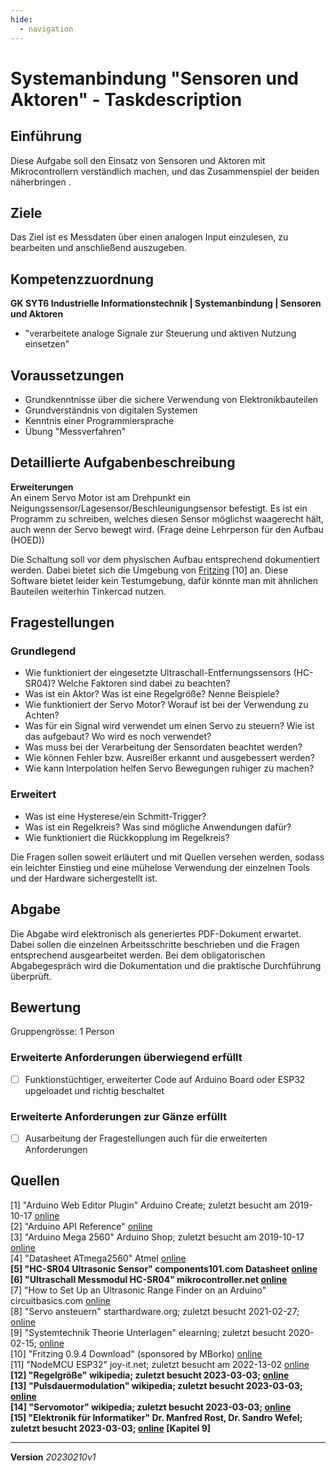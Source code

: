 ```yaml
---
hide:
  - navigation
---
```


# Systemanbindung "Sensoren und Aktoren" - Taskdescription

## Einführung
Diese Aufgabe soll den Einsatz von Sensoren und Aktoren mit Mikrocontrollern verständlich machen, und das Zusammenspiel der beiden näherbringen .

## Ziele
Das Ziel ist es Messdaten über einen analogen Input einzulesen, zu bearbeiten und anschließend auszugeben.

## Kompetenzzuordnung
**GK SYT6 Industrielle Informationstechnik | Systemanbindung | Sensoren und Aktoren**  

* "verarbeitete analoge Signale zur Steuerung und aktiven Nutzung einsetzen"

## Voraussetzungen
* Grundkenntnisse über die sichere Verwendung von Elektronikbauteilen
* Grundverständnis von digitalen Systemen
* Kenntnis einer Programmiersprache
* Übung "Messverfahren"

## Detaillierte Aufgabenbeschreibung
**Erweiterungen**  
An einem Servo Motor ist am Drehpunkt ein Neigungssensor/Lagesensor/Beschleunigungsensor befestigt. Es ist ein Programm zu schreiben, welches diesen Sensor möglichst waagerecht hält, auch wenn der Servo bewegt wird. (Frage deine Lehrperson für den Aufbau (HOED))

Die Schaltung soll vor dem physischen Aufbau entsprechend dokumentiert werden. Dabei bietet sich die Umgebung von [Fritzing](https://fritzing.org/home/) [10] an. Diese Software bietet leider kein Testumgebung, dafür könnte man mit ähnlichen Bauteilen weiterhin Tinkercad nutzen.

## Fragestellungen

### Grundlegend

* Wie funktioniert der eingesetzte Ultraschall-Entfernungssensors (HC-SR04)? Welche Faktoren sind dabei zu beachten?
* Was ist ein Aktor? Was ist eine Regelgröße? Nenne Beispiele?
* Wie funktioniert der Servo Motor? Worauf ist bei der Verwendung zu Achten?
* Was für ein Signal wird verwendet um einen Servo zu steuern? Wie ist das aufgebaut? Wo wird es noch verwendet?
* Was muss bei der Verarbeitung der Sensordaten beachtet werden?
* Wie können Fehler bzw. Ausreißer erkannt und ausgebessert werden?
* Wie kann Interpolation helfen Servo Bewegungen ruhiger zu machen?

### Erweitert

* Was ist eine Hysterese/ein Schmitt-Trigger?
* Was ist ein Regelkreis? Was sind mögliche Anwendungen dafür?
* Wie funktioniert die Rückkopplung im Regelkreis?

Die Fragen sollen soweit erläutert und mit Quellen versehen werden, sodass ein leichter Einstieg und eine mühelose Verwendung der einzelnen Tools und der Hardware sichergestellt ist.

## Abgabe
Die Abgabe wird elektronisch als generiertes PDF-Dokument erwartet. Dabei sollen die einzelnen Arbeitsschritte beschrieben und die Fragen entsprechend ausgearbeitet werden. Bei dem obligatorischen Abgabegespräch wird die Dokumentation und die praktische Durchführung überprüft.

## Bewertung
Gruppengrösse: 1 Person
### Erweiterte Anforderungen **überwiegend erfüllt**
- [ ] Funktionstüchtiger, erweiterter Code auf Arduino Board oder ESP32 upgeloadet und richtig beschaltet

### Erweiterte Anforderungen **zur Gänze erfüllt**
- [ ] Ausarbeitung der Fragestellungen auch für die erweiterten Anforderungen

## Quellen
[1] "Arduino Web Editor Plugin" Arduino Create; zuletzt besucht am 2019-10-17 [online](https://create.arduino.cc/getting-started/plugin)  
[2] "Arduino API Reference" [online](https://www.arduino.cc/reference/en/language/functions/analog-io/analogread/)  
[3] "Arduino Mega 2560" Arduino Shop; zuletzt besucht am 2019-10-17 [online](https://store.arduino.cc/arduino-mega-2560-rev3)  
[4] "Datasheet ATmega2560" Atmel [online](http://ww1.microchip.com/downloads/en/DeviceDoc/Atmel-2549-8-bit-AVR-Microcontroller-ATmega640-1280-1281-2560-2561_datasheet.pdf)  
**[5] "HC-SR04 Ultrasonic Sensor" components101.com Datasheet [online](https://components101.com/ultrasonic-sensor-working-pinout-datasheet)**   
**[6] "Ultraschall Messmodul HC-SR04" mikrocontroller.net [online](https://www.mikrocontroller.net/attachment/218122/HC-SR04_ultraschallmodul_beschreibung_3.pdf)**   
[7] "How to Set Up an Ultrasonic Range Finder on an Arduino" circuitbasics.com [online](http://www.circuitbasics.com/how-to-set-up-an-ultrasonic-range-finder-on-an-arduino)  
[8] "Servo ansteuern" starthardware.org; zuletzt besucht 2021-02-27; [online](https://starthardware.org/servo/)  
[9] "Systemtechnik Theorie Unterlagen" elearning; zuletzt besucht 2020-02-15; [online](https://elearning.tgm.ac.at/course/view.php?id=1939)  
[10] "Fritzing 0.9.4 Download" (sponsored by MBorko) [online](https://fritzing.org/download/0.9.4/windows-64bit/fritzing.0.9.4.64.pc_and_dll.zip)     
[11] "NodeMCU ESP32" joy-it.net; zuletzt besucht am 2022-13-02 [online](https://joy-it.net/de/products/SBC-NodeMCU-ESP32)   
**[12] "Regelgröße" wikipedia; zuletzt besucht 2023-03-03; [online](https://de.wikipedia.org/wiki/Regelgr%C3%B6%C3%9Fe)**  
**[13] "Pulsdauermodulation" wikipedia; zuletzt besucht 2023-03-03; [online](https://de.wikipedia.org/wiki/Pulsdauermodulation)**  
**[14] "Servomotor" wikipedia; zuletzt besucht 2023-03-03; [online](https://de.wikipedia.org/wiki/Servomotor)**  
**[15] "Elektronik für Informatiker" Dr. Manfred Rost, Dr. Sandro Wefel; zuletzt besucht 2023-03-03; [online](https://elearning.tgm.ac.at/pluginfile.php/73626/mod_resource/content/0/ElektronikFuerInformatiker_2013.pdf) [Kapitel 9]**  


---
**Version** *20230210v1*

